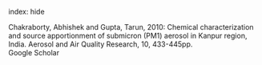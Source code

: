 index: hide

<div class="Citation">

  <div class="Citation-body">
    <div class="Citation-text">Chakraborty, Abhishek and Gupta, Tarun, 2010: Chemical characterization and source apportionment of submicron (PM1) aerosol in Kanpur region, India. <span class="Article-journal">Aerosol and Air Quality Research, </span><span class="Article-volume">10, </span>433-445pp.</div>
    <div class="Citation-links">
      <div class="CitationLink" data-href="https://scholar.google.com/scholar?q=Chemical+characterization+and+source+apportionment+of+submicron+%28PM1%29+aerosol+in+Kanpur+region%2C+India">
        <div class="CitationLink-icon CitationLink-Scholar"></div>
        <div class="CitationLink-text">Google Scholar</div>
      </div>
    </div>
  </div>
</div>


<div class="Citation-copy">

</div>